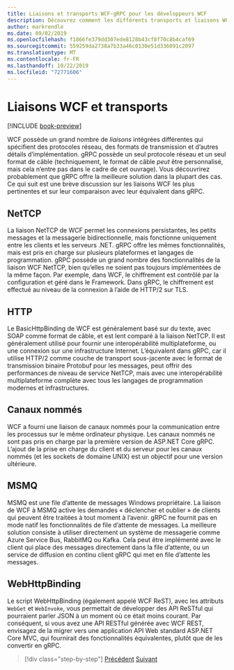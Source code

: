 ```yaml
---
title: Liaisons et transports WCF-gRPC pour les développeurs WCF
description: Découvrez comment les différents transports et liaisons WCF sont comparés à gRPC.
author: markrendle
ms.date: 09/02/2019
ms.openlocfilehash: f1866fe379dd307ede8128b43cf8f70c8b4caf69
ms.sourcegitcommit: 559259da2738a7b33a46c0130e51d336091c2097
ms.translationtype: MT
ms.contentlocale: fr-FR
ms.lasthandoff: 10/22/2019
ms.locfileid: "72771606"
---
```

# <a name="wcf-bindings-and-transports"></a>Liaisons WCF et transports

[!INCLUDE [book-preview](../../../includes/book-preview.md)]

WCF possède un grand nombre de *liaisons* intégrées différentes qui spécifient des protocoles réseau, des formats de transmission et d’autres détails d’implémentation. gRPC possède un seul protocole réseau et un seul format de câble (techniquement, le format de câble *peut* être personnalisé, mais cela n’entre pas dans le cadre de cet ouvrage). Vous découvrirez probablement que gRPC offre la meilleure solution dans la plupart des cas. Ce qui suit est une brève discussion sur les liaisons WCF les plus pertinentes et sur leur comparaison avec leur équivalent dans gRPC.

## <a name="nettcp"></a>NetTCP

La liaison NetTCP de WCF permet les connexions persistantes, les petits messages et la messagerie bidirectionnelle, mais fonctionne uniquement entre les clients et les serveurs .NET. gRPC offre les mêmes fonctionnalités, mais est pris en charge sur plusieurs plateformes et langages de programmation. gRPC possède un grand nombre des fonctionnalités de la liaison WCF NetTCP, bien qu’elles ne soient pas toujours implémentées de la même façon. Par exemple, dans WCF, le chiffrement est contrôlé par la configuration et géré dans le Framework. Dans gRPC, le chiffrement est effectué au niveau de la connexion à l’aide de HTTP/2 sur TLS.

## <a name="http"></a>HTTP

Le BasicHttpBinding de WCF est généralement basé sur du texte, avec SOAP comme format de câble, et est lent comparé à la liaison NetTCP. Il est généralement utilisé pour fournir une interopérabilité multiplateforme, ou une connexion sur une infrastructure Internet. L’équivalent dans gRPC, car il utilise HTTP/2 comme couche de transport sous-jacente avec le format de transmission binaire Protobuf pour les messages, peut offrir des performances de niveau de service NetTCP, mais avec une interopérabilité multiplateforme complète avec tous les langages de programmation modernes et infrastructures.

## <a name="named-pipes"></a>Canaux nommés

WCF a fourni une liaison de canaux nommés pour la communication entre les processus sur le même ordinateur physique. Les canaux nommés ne sont pas pris en charge par la première version de ASP.NET Core gRPC. L’ajout de la prise en charge du client et du serveur pour les canaux nommés (et les sockets de domaine UNIX) est un objectif pour une version ultérieure.

## <a name="msmq"></a>MSMQ

MSMQ est une file d’attente de messages Windows propriétaire. La liaison de WCF à MSMQ active les demandes « déclencher et oublier » de clients qui peuvent être traitées à tout moment à l’avenir. gRPC ne fournit pas en mode natif les fonctionnalités de file d’attente de messages. La meilleure solution consiste à utiliser directement un système de messagerie comme Azure Service Bus, RabbitMQ ou Kafka. Cela peut être implémenté avec le client qui place des messages directement dans la file d’attente, ou un service de diffusion en continu client gRPC qui met en file d’attente les messages.

## <a name="webhttpbinding"></a>WebHttpBinding

Le script WebHttpBinding (également appelé WCF ReST), avec les attributs `WebGet` et `WebInvoke`, vous permettait de développer des API ReSTful qui pourraient parler JSON à un moment où ce était moins courant. Par conséquent, si vous avez une API RESTful générée avec WCF REST, envisagez de la migrer vers une application API Web standard ASP.NET Core MVC, qui fournirait des fonctionnalités équivalentes, plutôt que de les convertir en gRPC.

>[!div class="step-by-step"]
>[Précédent](wcf-endpoints-grpc-methods.md)
>[Suivant](rpc-types.md)
